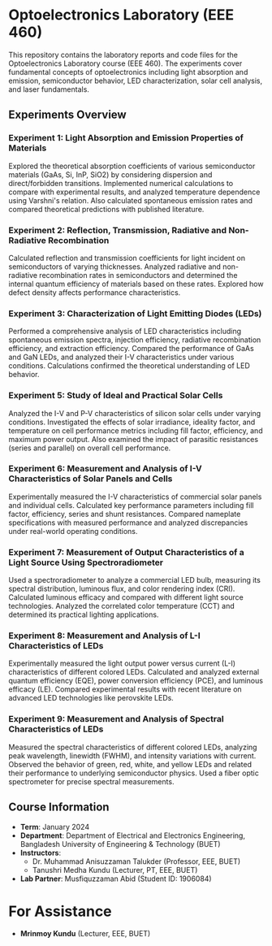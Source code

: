 # Optoelectronics Laboratory (EEE 460)

This repository contains the laboratory reports and code files for the Optoelectronics Laboratory course (EEE 460). The experiments cover fundamental concepts of optoelectronics including light absorption and emission, semiconductor behavior, LED characterization, solar cell analysis, and laser fundamentals.

## Experiments Overview

### Experiment 1: Light Absorption and Emission Properties of Materials
Explored the theoretical absorption coefficients of various semiconductor materials (GaAs, Si, InP, SiO2) by considering dispersion and direct/forbidden transitions. Implemented numerical calculations to compare with experimental results, and analyzed temperature dependence using Varshni's relation. Also calculated spontaneous emission rates and compared theoretical predictions with published literature.

### Experiment 2: Reflection, Transmission, Radiative and Non-Radiative Recombination
Calculated reflection and transmission coefficients for light incident on semiconductors of varying thicknesses. Analyzed radiative and non-radiative recombination rates in semiconductors and determined the internal quantum efficiency of materials based on these rates. Explored how defect density affects performance characteristics.

### Experiment 3: Characterization of Light Emitting Diodes (LEDs)
Performed a comprehensive analysis of LED characteristics including spontaneous emission spectra, injection efficiency, radiative recombination efficiency, and extraction efficiency. Compared the performance of GaAs and GaN LEDs, and analyzed their I-V characteristics under various conditions. Calculations confirmed the theoretical understanding of LED behavior.

### Experiment 5: Study of Ideal and Practical Solar Cells
Analyzed the I-V and P-V characteristics of silicon solar cells under varying conditions. Investigated the effects of solar irradiance, ideality factor, and temperature on cell performance metrics including fill factor, efficiency, and maximum power output. Also examined the impact of parasitic resistances (series and parallel) on overall cell performance.

### Experiment 6: Measurement and Analysis of I-V Characteristics of Solar Panels and Cells
Experimentally measured the I-V characteristics of commercial solar panels and individual cells. Calculated key performance parameters including fill factor, efficiency, series and shunt resistances. Compared nameplate specifications with measured performance and analyzed discrepancies under real-world operating conditions.

### Experiment 7: Measurement of Output Characteristics of a Light Source Using Spectroradiometer
Used a spectroradiometer to analyze a commercial LED bulb, measuring its spectral distribution, luminous flux, and color rendering index (CRI). Calculated luminous efficacy and compared with different light source technologies. Analyzed the correlated color temperature (CCT) and determined its practical lighting applications.

### Experiment 8: Measurement and Analysis of L-I Characteristics of LEDs
Experimentally measured the light output power versus current (L-I) characteristics of different colored LEDs. Calculated and analyzed external quantum efficiency (EQE), power conversion efficiency (PCE), and luminous efficacy (LE). Compared experimental results with recent literature on advanced LED technologies like perovskite LEDs.

### Experiment 9: Measurement and Analysis of Spectral Characteristics of LEDs
Measured the spectral characteristics of different colored LEDs, analyzing peak wavelength, linewidth (FWHM), and intensity variations with current. Observed the behavior of green, red, white, and yellow LEDs and related their performance to underlying semiconductor physics. Used a fiber optic spectrometer for precise spectral measurements.

## Course Information

- **Term**: January 2024
- **Department**: Department of Electrical and Electronics Engineering, Bangladesh University of Engineering & Technology (BUET)
- **Instructors**: 
  - Dr. Muhammad Anisuzzaman Talukder (Professor, EEE, BUET)
  - Tanushri Medha Kundu (Lecturer, PT, EEE, BUET)
- **Lab Partner**: Musfiquzzaman Abid (Student ID: 1906084)

# For Assistance
- **Mrinmoy Kundu** (Lecturer, EEE, BUET)
